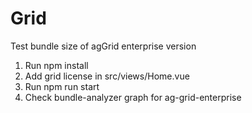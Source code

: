# Grid
Test bundle size of agGrid enterprise version

1. Run npm install
2. Add grid license in src/views/Home.vue
3. Run npm run start
4. Check bundle-analyzer graph for ag-grid-enterprise
